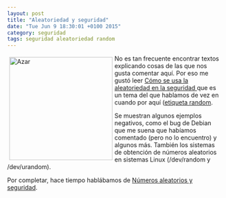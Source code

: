 ```yaml
---
layout: post
title: "Aleatoriedad y seguridad"
date: "Tue Jun 9 18:30:01 +0100 2015"
category: seguridad
tags: seguridad aleatoriedad random 
---
```






<a href="https://www.flickr.com/photos/44124419077@N01/152110645/" title="Bolas en el bombo"><img src="https://farm1.staticflickr.com/49/152110645_43aafcb33c_m.jpg" width="240"  alt="Azar" style="float:left; margin:5px"></a>

No es tan frecuente encontrar textos explicando cosas de las que nos gusta comentar aquí. Por eso me gustó leer [Cómo se usa la aleatoriedad en la seguridad ](http://blog.elevenpaths.com/2014/04/como-se-usa-la-aleatoriedad-en-la.html) que es un tema del que hablamos de vez en cuando por aquí ([etiqueta random](http://fernand0.github.io/tags/random/).

Se muestran algunos ejemplos negativos, como el bug de Debian  que me suena que habíamos comentado (pero no lo encuentro) y algunos más. También los sistemas de obtención de números aleatorios en sistemas Linux (/dev/random y /dev/urandom).

Por completar, hace tiempo hablábamos de [Números aleatorios y seguridad](https://mbpfernand0.wordpress.com/2012/11/05/numeros-aleatorios-y-seguridad/).
